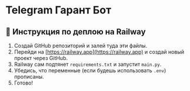 # Telegram Гарант Бот

## 🚀 Инструкция по деплою на Railway

1. Создай GitHub репозиторий и залей туда эти файлы.
2. Перейди на [https://railway.app](https://railway.app) и создай новый проект через GitHub.
3. Railway сам подтянет `requirements.txt` и запустит `main.py`.
4. Убедись, что переменные (если будешь использовать `.env`) прописаны.
5. Готово!